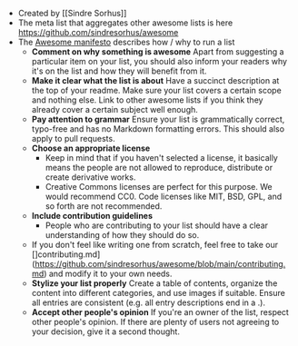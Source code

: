 - Created by [[Sindre Sorhus]]
- The meta list that aggregates other awesome lists is here https://github.com/sindresorhus/awesome
- The [Awesome manifesto](https://github.com/sindresorhus/awesome/blob/main/awesome.md) describes how / why to run a list
	- **Comment on why something is awesome**
	  Apart from suggesting a particular item on your list, you should also inform your readers why it's on the list and how they will benefit from it.
	- **Make it clear what the list is about**
	  Have a succinct description at the top of your readme. Make sure your list covers a certain scope and nothing else. Link to other awesome lists if you think they already cover a certain subject well enough.
	- **Pay attention to grammar**
	  Ensure your list is grammatically correct, typo-free and has no Markdown formatting errors. This should also apply to pull requests.
	- **Choose an appropriate license**
		- Keep in mind that if you haven't selected a license, it basically means the people are not allowed to reproduce, distribute or create derivative works.
		- Creative Commons licenses are perfect for this purpose. We would recommend CC0. Code licenses like MIT, BSD, GPL, and so forth are not recommended.
	- **Include contribution guidelines**
		- People who are contributing to your list should have a clear understanding of how they should do so.
	- If you don't feel like writing one from scratch, feel free to take our []contributing.md](https://github.com/sindresorhus/awesome/blob/main/contributing.md) and modify it to your own needs.
	- **Stylize your list properly**
	  Create a table of contents, organize the content into different categories, and use images if suitable. Ensure all entries are consistent (e.g. all entry descriptions end in a .).
	- **Accept other people's opinion**
	  If you're an owner of the list, respect other people's opinion. If there are plenty of users not agreeing to your decision, give it a second thought.